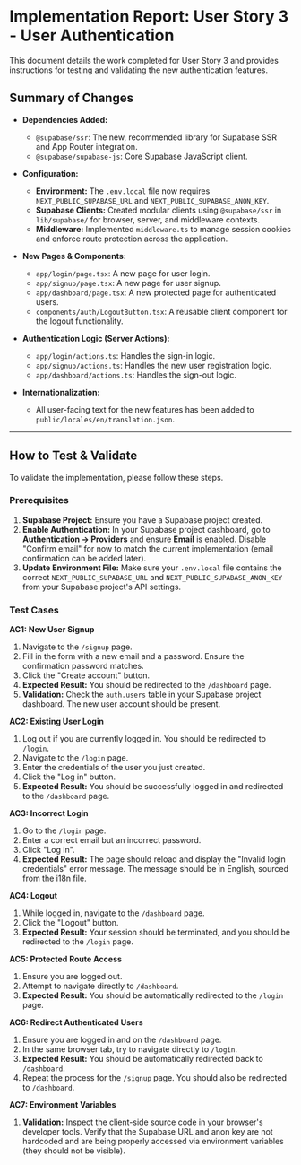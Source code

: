 # Implementation Report: User Story 3 - User Authentication

This document details the work completed for User Story 3 and provides instructions for testing and validating the new authentication features.

## Summary of Changes

- **Dependencies Added:**
  - `@supabase/ssr`: The new, recommended library for Supabase SSR and App Router integration.
  - `@supabase/supabase-js`: Core Supabase JavaScript client.

- **Configuration:**
  - **Environment:** The `.env.local` file now requires `NEXT_PUBLIC_SUPABASE_URL` and `NEXT_PUBLIC_SUPABASE_ANON_KEY`.
  - **Supabase Clients:** Created modular clients using `@supabase/ssr` in `lib/supabase/` for browser, server, and middleware contexts.
  - **Middleware:** Implemented `middleware.ts` to manage session cookies and enforce route protection across the application.

- **New Pages & Components:**
  - `app/login/page.tsx`: A new page for user login.
  - `app/signup/page.tsx`: A new page for user signup.
  - `app/dashboard/page.tsx`: A new protected page for authenticated users.
  - `components/auth/LogoutButton.tsx`: A reusable client component for the logout functionality.

- **Authentication Logic (Server Actions):**
  - `app/login/actions.ts`: Handles the sign-in logic.
  - `app/signup/actions.ts`: Handles the new user registration logic.
  - `app/dashboard/actions.ts`: Handles the sign-out logic.

- **Internationalization:**
  - All user-facing text for the new features has been added to `public/locales/en/translation.json`.

---

## How to Test & Validate

To validate the implementation, please follow these steps.

### Prerequisites

1.  **Supabase Project:** Ensure you have a Supabase project created.
2.  **Enable Authentication:** In your Supabase project dashboard, go to **Authentication -> Providers** and ensure **Email** is enabled. Disable "Confirm email" for now to match the current implementation (email confirmation can be added later).
3.  **Update Environment File:** Make sure your `.env.local` file contains the correct `NEXT_PUBLIC_SUPABASE_URL` and `NEXT_PUBLIC_SUPABASE_ANON_KEY` from your Supabase project's API settings.

### Test Cases

**AC1: New User Signup**
1.  Navigate to the `/signup` page.
2.  Fill in the form with a new email and a password. Ensure the confirmation password matches.
3.  Click the "Create account" button.
4.  **Expected Result:** You should be redirected to the `/dashboard` page.
5.  **Validation:** Check the `auth.users` table in your Supabase project dashboard. The new user account should be present.

**AC2: Existing User Login**
1.  Log out if you are currently logged in. You should be redirected to `/login`.
2.  Navigate to the `/login` page.
3.  Enter the credentials of the user you just created.
4.  Click the "Log in" button.
5.  **Expected Result:** You should be successfully logged in and redirected to the `/dashboard` page.

**AC3: Incorrect Login**
1.  Go to the `/login` page.
2.  Enter a correct email but an incorrect password.
3.  Click "Log in".
4.  **Expected Result:** The page should reload and display the "Invalid login credentials" error message. The message should be in English, sourced from the i18n file.

**AC4: Logout**
1.  While logged in, navigate to the `/dashboard` page.
2.  Click the "Logout" button.
3.  **Expected Result:** Your session should be terminated, and you should be redirected to the `/login` page.

**AC5: Protected Route Access**
1.  Ensure you are logged out.
2.  Attempt to navigate directly to `/dashboard`.
3.  **Expected Result:** You should be automatically redirected to the `/login` page.

**AC6: Redirect Authenticated Users**
1.  Ensure you are logged in and on the `/dashboard` page.
2.  In the same browser tab, try to navigate directly to `/login`.
3.  **Expected Result:** You should be automatically redirected back to `/dashboard`.
4.  Repeat the process for the `/signup` page. You should also be redirected to `/dashboard`.

**AC7: Environment Variables**
1.  **Validation:** Inspect the client-side source code in your browser's developer tools. Verify that the Supabase URL and anon key are not hardcoded and are being properly accessed via environment variables (they should not be visible). 